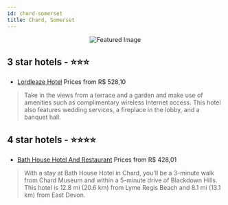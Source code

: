```yaml
---
id: chard-somerset
title: Chard, Somerset
---
```


<center><img src="https://i.travelapi.com/hotels/2000000/1800000/1797000/1796979/12823207_z.jpg" alt="Featured Image" /></center>


##  3 star hotels - ⭐️⭐️⭐️

-    [Lordleaze Hotel](https://us.hurb.com/hotels/chard/lordleaze-hotel-JNP-JP994216?cmp=18055) Prices from R$ 528,10
   > Take in the views from a terrace and a garden and make use of amenities such as complimentary wireless Internet access. This hotel also features wedding services, a fireplace in the lobby, and a banquet hall.

##  4 star hotels - ⭐️⭐️⭐️⭐️

-    [Bath House Hotel And Restaurant](https://us.hurb.com/hotels/chard/bath-house-hotel-and-restaurant-JNP-JP745963?cmp=18055) Prices from R$ 428,01
   > With a stay at Bath House Hotel in Chard, you'll be a 3-minute walk from Chard Museum and within a 5-minute drive of Blackdown Hills. This hotel is 12.8 mi (20.6 km) from Lyme Regis Beach and 8.1 mi (13.1 km) from East Devon.
